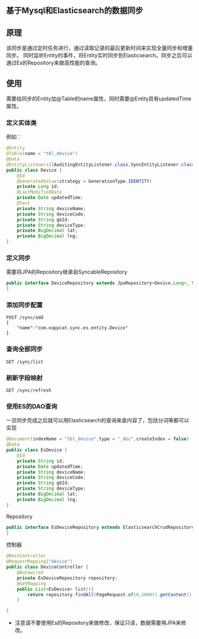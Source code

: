 基于Mysql和Elasticsearch的数据同步
---------------------

## 原理

该同步是通过定时任务进行，通过读取记录的最后更新时间来实现全量同步和增量同步。
同时监听Entity的事件，将Entity实时同步到Elasticsearch。同步之后可以通过Es的Repository来做高性能的查询。

## 使用
需要给同步的Entity加@Table的name属性，同时需要@Entity具有updatedTime属性。

### 定义实体类
例如：
```java
@Entity
@Table(name = "tbl_device")
@Data
@EntityListeners({AuditingEntityListener.class,SyncEntityListener.class})
public class Device {
    @Id
    @GeneratedValue(strategy = GenerationType.IDENTITY)
    private Long id;
    @LastModifiedDate
    private Date updatedTime;
    @Text
    private String deviceName;
    private String deviceCode;
    private String gbId;
    private String deviceType;
    private BigDecimal lat;
    private BigDecimal lng;
}

```

### 定义同步
需要将JPA的Repository继承自SyncableRepository
```java
public interface DeviceRepository extends JpaRepository<Device,Long>, SyncableRepository<Device> {
}
```

### 添加同步配置

```http request
POST /sync/add
{
    "name":"com.eappcat.sync.es.entity.Device"
}
```

### 查询全部同步

```http request
GET /sync/list

```

### 刷新字段映射

```http request
GET /sync/refresh

```

### 使用ES的DAO查询
一旦同步完成之后就可以用Elasticsearch的查询来查内容了，包括分词等都可以实现

```java
@Document(indexName = "tbl_device",type = "_doc",createIndex = false)
@Data
public class EsDevice {
    @Id
    private String id;
    private Date updatedTime;
    private String deviceName;
    private String deviceCode;
    private String gbId;
    private String deviceType;
    private BigDecimal lat;
    private BigDecimal lng;
}

```
Repository
```java
public interface EsDeviceRepository extends ElasticsearchCrudRepository<EsDevice,String> {
}
```
控制器
```java
@RestController
@RequestMapping("device")
public class DeviceController {
    @Autowired
    private EsDeviceRepository repository;
    @GetMapping
    public List<EsDevice> list(){
        return repository.findAll(PageRequest.of(0,1000)).getContent();
    }

}
```

* 注意请不要使用Es的Repository来做修改，保证只读，数据需要用JPA来修改。